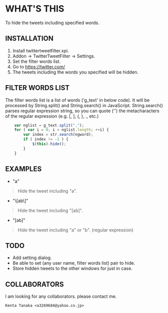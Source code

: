 WHAT'S THIS
===========
  To hide the tweets including specified words.


INSTALLATION
------------

1. Install twittertweetfilter.xpi.
2. Addon -> TwitterTweetFilter -> Settings.
3. Set the filter words list.
4. Go to https://twitter.com/
5. The tweets including the words you specified will be hidden.


FILTER WORDS LIST
-----------------

  The filter words list is a list of words ('g_text' in below code). It will be processed by String.split() and String.search() in JavaScript. String.search() parses regular expression string, so you can quote ('\') the metacharacters of the regular expression (e.g. [, ], (, ), ., etc.)


```javascript
    var nglist = g_text.split(",");
    for ( var i = 0; i < nglist.length; ++i) {
        var index = str.search(ngword);
        if ( index != -1 ) {
            $(this).hide();
        }
    }
```

EXAMPLES
--------
- "a"
> Hide the tweet including "a".
- "\\[ab\\]"
> Hide the tweet including "[ab]".
- "[ab]"
> Hide the tweet including "a" or "b". (regular expression)


TODO
----

- Add setting dialog.
- Be able to set (any user name, filter words list) pair to hide.
- Store hidden tweets to the other windows for just in case.


COLLABORATORS
-------------

  I am looking for any collaborators. please contact me.

    Kenta Tanaka <a3269684@yahoo.co.jp>

